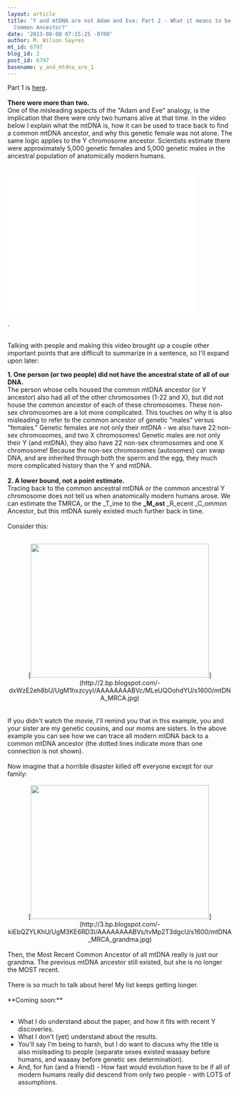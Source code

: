 ```yaml
---
layout: article
title: 'Y and mtDNA are not Adam and Eve: Part 2 - What it means to be the Most Recent
  Common Ancestor?'
date: '2013-08-08 07:15:25 -0700'
author: M. Wilson Sayres
mt_id: 6797
blog_id: 2
post_id: 6797
basename: y_and_mtdna_are_1
---
```

Part 1 is [here](http://pandasthumb.org/archives/2013/08/y-and-mtdna-are.html).<br />
<br />
**There were more than two.**<br />
One of the misleading aspects of the "Adam and Eve" analogy, is the implication that there were only two humans alive at that time. In the video below I explain what the mtDNA is, how it can be used to trace back to find a common mtDNA ancestor, and why this genetic female was not alone. The same logic applies to the Y chromosome ancestor. Scientists estimate there were approximately 5,000 genetic females and 5,000 genetic males in the ancestral population of anatomically modern humans.<br />
<br />

<iframe width="420" height="315" src="//www.youtube.com/embed/AL7dX5E3GuU" frameborder="0" allowfullscreen></iframe>

.

<br />
Talking with people and making this video brought up a couple other important points that are difficult to summarize in a sentence, so I'll expand upon later:<br />

**1. One person (or two people) did not have the ancestral state of all of our DNA.**<br />
The person whose cells housed the common mtDNA ancestor (or Y ancestor) also had all of the other chromosomes (1-22 and X), but did not house the common ancestor of each of these chromosomes. These non-sex chromosomes are a lot more complicated. This touches on why it is also misleading to refer to the common ancestor of genetic "males" versus "females." Genetic females are not only their mtDNA - we also have 22 non-sex chromosomes, and two X chromosomes! Genetic males are not only their Y (and mtDNA), they also have 22 non-sex chromosomes and one X chromosome! Because the non-sex chromosomes (autosomes) can swap DNA, and are inherited through both the sperm and the egg, they much more complicated history than the Y and mtDNA.<br />
<br />
**2. A lower bound, not a point estimate.**<br />
Tracing back to the common ancestral mtDNA or the common ancestral Y chromosome does not tell us when anatomically modern humans arose. We can estimate the TMRCA, or the _T_ime to the **_M_ost** _R_ecent _C_ommon Ancestor, but this mtDNA surely existed much further back in time.<br />
<br />
Consider this:<br />
<br />



<div markdown="block" style="clear: both; text-align: center;" class="separator">
[<img src="http://2.bp.blogspot.com/-dxWzE2eh8bU/UgM1hxzcyyI/AAAAAAAABVc/MLeUQOohdYU/s400/mtDNA_MRCA.jpg" alt="" width="400" height="300" />](http://2.bp.blogspot.com/-dxWzE2eh8bU/UgM1hxzcyyI/AAAAAAAABVc/MLeUQOohdYU/s1600/mtDNA_MRCA.jpg)
</div>



<br />
<br />
If you didn't watch the movie, I'll remind you that in this example, you and your sister are my genetic cousins, and our moms are sisters. In the above example you can see how we can trace all modern mtDNA back to a common mtDNA ancestor (the dotted lines indicate more than one connection is not shown).<br />
<br />
Now imagine that a horrible disaster killed off everyone except for our family:<br />
<br />



<div markdown="block" style="clear: both; text-align: center;" class="separator">
[<img src="http://3.bp.blogspot.com/-kiEbQZYLKhU/UgM3KE6RD3I/AAAAAAAABVs/tvMp2T3dgcU/s400/mtDNA_MRCA_grandma.jpg" alt="" width="400" height="300" />](http://3.bp.blogspot.com/-kiEbQZYLKhU/UgM3KE6RD3I/AAAAAAAABVs/tvMp2T3dgcU/s1600/mtDNA_MRCA_grandma.jpg)
</div>



<br />
Then, the Most Recent Common Ancestor of all mtDNA really is just our grandma. The previous mtDNA ancestor still existed, but she is no longer the MOST recent.<br />
<br />
There is so much to talk about here! My list keeps getting longer.<br />
<br />
**Coming soon:**<br />
<br />



* What I do understand about the paper, and how it fits with recent Y discoveries.
* What I don't (yet) understand about the results.
* You'll say I'm being to harsh, but I do want to discuss why the title is also misleading to people (separate sexes existed waaaay before humans, and waaaay before genetic sex determination).
* And, for fun (and a friend) - How fast would evolution have to be if all of modern humans really did descend from only two people - with LOTS of assumptions.
